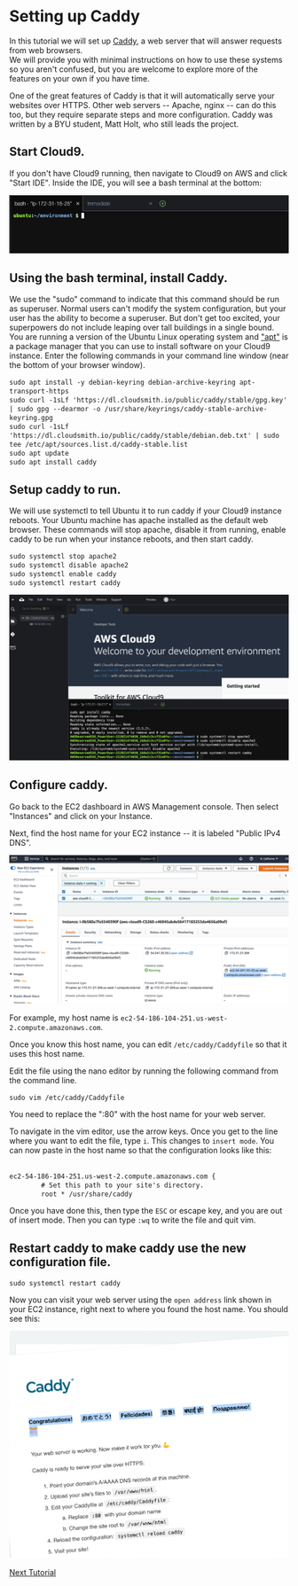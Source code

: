 # Setting up Caddy

In this tutorial we will set up [Caddy](https://caddyserver.com/), a web server that will answer requests from web browsers.  
We will provide you with minimal instructions on how to use these systems so you aren't confused, but 
you are welcome to explore more of the features on your own if you have time.

One of the great features of Caddy is that it will automatically serve your websites over HTTPS. Other web servers -- Apache, nginx -- can do this too, but they require separate steps and more configuration. Caddy was written by a BYU student, Matt Holt, who still leads the project.

## Start Cloud9.

If you don't have Cloud9 running, then navigate to Cloud9 on AWS and click "Start IDE". Inside the IDE, you will see a bash terminal at the bottom:

![command line in Cloud9 IDE](/images/bash.png)

## Using the bash terminal, install Caddy.

We use the "sudo" command to indicate that this command should be run as superuser.  Normal users can't modify the system configuration, but your user has the ability to become a superuser.  But don't get too excited, your superpowers do not include leaping over tall buildings in a single bound.  You are running a version of the Ubuntu Linux operating system and ["apt"](https://ubuntu.com/server/docs/package-management) is a package manager that you can use to install software on your Cloud9 instance.  Enter the following commands in your command line window (near the bottom of your browser window).
```
sudo apt install -y debian-keyring debian-archive-keyring apt-transport-https
sudo curl -1sLf 'https://dl.cloudsmith.io/public/caddy/stable/gpg.key' | sudo gpg --dearmor -o /usr/share/keyrings/caddy-stable-archive-keyring.gpg
sudo curl -1sLf 'https://dl.cloudsmith.io/public/caddy/stable/debian.deb.txt' | sudo tee /etc/apt/sources.list.d/caddy-stable.list
sudo apt update
sudo apt install caddy
```

## Setup caddy to run.

We will use systemctl to tell Ubuntu it to run caddy if your Cloud9 instance reboots.  Your Ubuntu machine has apache installed as the default web browser.  These commands will stop apache, disable it from running, enable caddy to be run when your instance reboots, and then start caddy.
```
sudo systemctl stop apache2
sudo systemctl disable apache2
sudo systemctl enable caddy
sudo systemctl restart caddy
```
![](images/caddyinstall.png)

## Configure caddy.

Go back to the EC2 dashboard in AWS Management console. Then select "Instances" and click on your Instance.

Next, find the host name for your EC2 instance -- it is labeled "Public IPv4 DNS".

![](images/publicdns.png) 

For example, my host name is `ec2-54-186-104-251.us-west-2.compute.amazonaws.com`.

Once you know this host name, you can edit `/etc/caddy/Caddyfile` so that it uses this host name.

Edit the file using the nano editor by running the following command from the command line.

```
sudo vim /etc/caddy/Caddyfile
```

You need to replace the ":80" with the host name for your web server.

To navigate in the vim editor, use the arrow keys. Once you get to the line where you want to edit the file, type `i`. This changes to `insert mode`.
You can now paste in the host name so that the configuration looks like this:

```

ec2-54-186-104-251.us-west-2.compute.amazonaws.com {
        # Set this path to your site's directory.
        root * /usr/share/caddy
```

Once you have done this, then type the `ESC` or escape key, and you are out of insert mode. Then you can type `:wq` to write the file and quit vim.


## Restart caddy to make caddy use the new configuration file.

```
sudo systemctl restart caddy
```

Now you can visit your web server using the `open address` link shown in your EC2 instance, right next to where you found the host name. You should see this:

![Caddy welcome page](/images/caddy-congrats.png)



[Next Tutorial](directories.md)
